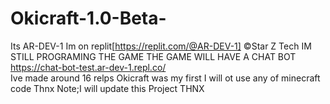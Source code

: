 # Okicraft-1.0-Beta-
Its AR-DEV-1
Im on replit[https://replit.com/@AR-DEV-1]
©Star Z Tech 
IM STILL PROGRAMING THE GAME
THE GAME WILL HAVE A CHAT BOT  https://chat-bot-test.ar-dev-1.repl.co/  
Ive made around 16 relps 
Okicraft was my first 
I will ot use any of minecraft code 
Thnx
Note;I will update this Project 
THNX
 
